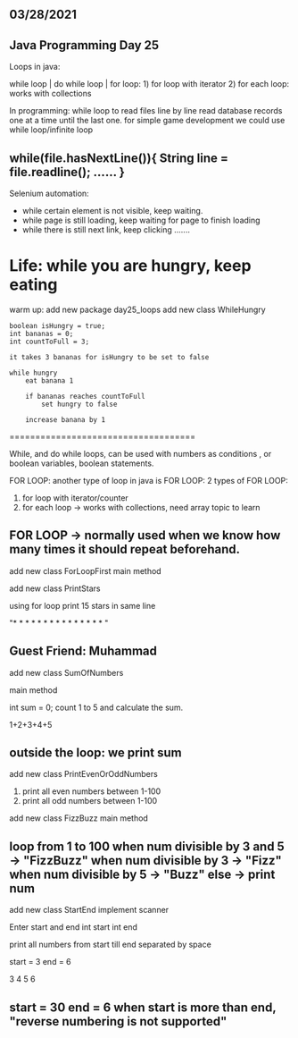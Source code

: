 
03/28/2021
----------

Java Programming Day 25
-----------------------

Loops in java:

while loop | do while loop | for loop: 1) for loop with iterator
2) for each loop:
works with collections

In programming:
while loop to read files line by line
read database records one at a time until the last one.
for simple game development we could use while loop/infinite loop

while(file.hasNextLine()){
String line = file.readline();
......
}
-------------------------------------

Selenium automation:
- while certain element is not visible, keep waiting.
- while page is still loading, keep waiting for page to finish loading
- while there is still next link, keep clicking
.......

Life:
while you are hungry, keep eating
==============================

warm up:
add new package day25_loops
add new class WhileHungry

	boolean isHungry = true;
	int bananas = 0;
	int countToFull = 3;

	it takes 3 bananas for isHungry to be set to false

	while hungry
		eat banana 1

		if bananas reaches countToFull
			set hungry to false

		increase banana by 1
====================================

While, and do while loops, can be used with numbers as conditions , or boolean variables, boolean statements.

FOR LOOP:
another type of loop in java is FOR LOOP:
2 types of FOR LOOP:
1) for loop with iterator/counter
2) for each loop -> works with collections, need array topic to learn


FOR LOOP -> normally used when we know how many times it should repeat beforehand.
-----------------------------------

add new class ForLoopFirst
main method

add new class PrintStars

using for loop print 15 stars in same line

"* * * * * * * * * * * * * * * "

Guest Friend: Muhammad
--------------------------------

add new class SumOfNumbers

main method

int sum = 0;
count 1 to 5
and calculate the sum.

1+2+3+4+5

outside the loop:
we print sum
--------------------

add new class PrintEvenOrOddNumbers

1) print all even numbers between 1-100
2) print all odd numbers between 1-100

add new class FizzBuzz
main method

loop from 1 to 100
when num divisible by 3 and 5
-> "FizzBuzz"
when num divisible by 3
-> "Fizz"
when num divisible by 5
-> "Buzz"
else
-> print num
------------------------------------

add new class StartEnd
implement scanner

Enter start and end
int start
int end

print all numbers from start till end separated by space

start = 3
end = 6

3 4 5 6

start = 30
end = 6
when start is more than end,
"reverse numbering is not supported"
--------------------------------------

